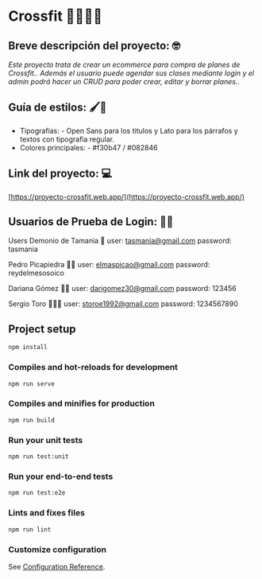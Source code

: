 # Crossfit 💪🏋🏻‍♀️
## Breve descripción del proyecto: 🤓
_Este proyecto trata de crear un ecommerce para compra de planes de Crossfit.. Además el usuario puede agendar sus clases mediante login y el admin podrá hacer un CRUD para poder crear, editar y borrar planes.._


## Guía de estilos: 🖌️💖

* Tipografías: - Open Sans para los titulos y Lato para los párrafos y textos con tipografia regular.
* Colores principales: - #f30b47 / #082846

## Link del proyecto: 💻
[https://proyecto-crossfit.web.app/](https://proyecto-crossfit.web.app/)

## Usuarios de Prueba de Login: 🙌🏻
Users
Demonio de Tamania 👺
user: tasmania@gmail.com
password: tasmania

Pedro Picapiedra 👊🏻
user: elmaspicao@gmail.com
password: reydelmesosoico

Dariana Gómez 👸🏼
user: darigomez30@gmail.com
password: 123456

Sergio Toro 🦸🏻‍♂️
user: storoe1992@gmail.com
password: 1234567890
## Project setup
```
npm install
```

### Compiles and hot-reloads for development
```
npm run serve
```

### Compiles and minifies for production
```
npm run build
```

### Run your unit tests
```
npm run test:unit
```

### Run your end-to-end tests
```
npm run test:e2e
```

### Lints and fixes files
```
npm run lint
```

### Customize configuration
See [Configuration Reference](https://cli.vuejs.org/config/).



